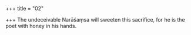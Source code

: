 +++
title = "02"

+++
The undeceivable Narāśaṃsa will sweeten this sacrifice,
for he is the poet with honey in his hands.